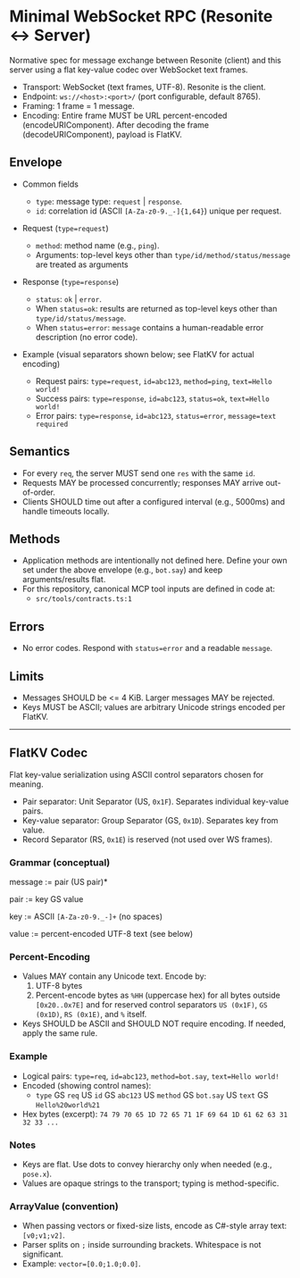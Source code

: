 # Minimal WebSocket RPC (Resonite <-> Server)

Normative spec for message exchange between Resonite (client) and this server using a flat key-value codec over WebSocket text frames.

- Transport: WebSocket (text frames, UTF-8). Resonite is the client.
- Endpoint: `ws://<host>:<port>/` (port configurable, default 8765).
- Framing: 1 frame = 1 message.
- Encoding: Entire frame MUST be URL percent-encoded (encodeURIComponent). After decoding the frame (decodeURIComponent), payload is FlatKV.

## Envelope

- Common fields
  - `type`: message type: `request` | `response`.
  - `id`: correlation id (ASCII `[A-Za-z0-9._-]{1,64}`) unique per request.

- Request (`type=request`)
  - `method`: method name (e.g., `ping`).
  - Arguments: top-level keys other than `type/id/method/status/message` are treated as arguments

- Response (`type=response`)
  - `status`: `ok` | `error`.
  - When `status=ok`: results are returned as top-level keys other than `type/id/status/message`.
  - When `status=error`: `message` contains a human-readable error description (no error code).

- Example (visual separators shown below; see FlatKV for actual encoding)
  - Request pairs: `type=request`, `id=abc123`, `method=ping`, `text=Hello world!`
  - Success pairs: `type=response`, `id=abc123`, `status=ok`, `text=Hello world!`
  - Error pairs: `type=response`, `id=abc123`, `status=error`, `message=text required`

## Semantics

- For every `req`, the server MUST send one `res` with the same `id`.
- Requests MAY be processed concurrently; responses MAY arrive out-of-order.
- Clients SHOULD time out after a configured interval (e.g., 5000ms) and handle timeouts locally.

## Methods

- Application methods are intentionally not defined here. Define your own set under the above envelope (e.g., `bot.say`) and keep arguments/results flat.
- For this repository, canonical MCP tool inputs are defined in code at:
  - `src/tools/contracts.ts:1`

## Errors

- No error codes. Respond with `status=error` and a readable `message`.

## Limits

- Messages SHOULD be <= 4 KiB. Larger messages MAY be rejected.
- Keys MUST be ASCII; values are arbitrary Unicode strings encoded per FlatKV.

---

## FlatKV Codec

Flat key-value serialization using ASCII control separators chosen for meaning.

- Pair separator: Unit Separator (US, `0x1F`). Separates individual key-value pairs.
- Key-value separator: Group Separator (GS, `0x1D`). Separates key from value.
- Record Separator (RS, `0x1E`) is reserved (not used over WS frames).

### Grammar (conceptual)

message := pair (US pair)\*

pair := key GS value

key := ASCII `[A-Za-z0-9._-]+` (no spaces)

value := percent-encoded UTF-8 text (see below)

### Percent-Encoding

- Values MAY contain any Unicode text. Encode by:
  1. UTF-8 bytes
  2. Percent-encode bytes as `%HH` (uppercase hex) for all bytes outside `[0x20..0x7E]` and for reserved control separators `US (0x1F)`, `GS (0x1D)`, `RS (0x1E)`, and `%` itself.
- Keys SHOULD be ASCII and SHOULD NOT require encoding. If needed, apply the same rule.

### Example

- Logical pairs: `type=req`, `id=abc123`, `method=bot.say`, `text=Hello world!`
- Encoded (showing control names):
  - `type` GS `req` US `id` GS `abc123` US `method` GS `bot.say` US `text` GS `Hello%20world%21`
- Hex bytes (excerpt): `74 79 70 65 1D 72 65 71 1F 69 64 1D 61 62 63 31 32 33 ...`

### Notes

- Keys are flat. Use dots to convey hierarchy only when needed (e.g., `pose.x`).
- Values are opaque strings to the transport; typing is method-specific.

### ArrayValue (convention)

- When passing vectors or fixed-size lists, encode as C#-style array text: `[v0;v1;v2]`.
- Parser splits on `;` inside surrounding brackets. Whitespace is not significant.
- Example: `vector=[0.0;1.0;0.0]`.
